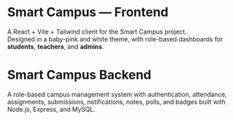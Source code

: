 # Smart Campus — Frontend

A React + Vite + Tailwind client for the Smart Campus project.  
Designed in a baby-pink and white theme, with role-based dashboards for **students**, **teachers**, and **admins**.


# Smart Campus Backend

A role-based campus management system with authentication, attendance, assignments, submissions, notifications, notes, polls, and badges built with Node.js, Express, and MySQL.



